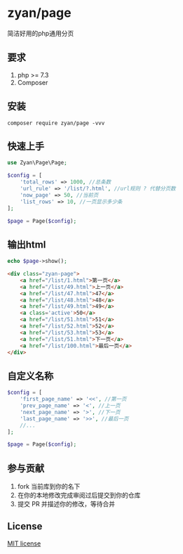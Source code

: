 

# zyan/page

简洁好用的php通用分页


## 要求

1. php >= 7.3
2. Composer

## 安装

```shell
composer require zyan/page -vvv
```
## 快速上手

```php
use Zyan\Page\Page;

$config = [
    'total_rows' => 1000, //总条数
    'url_rule' => '/list/?.html', //url规则 ? 代替分页数
    'now_page' => 50, //当前页
    'list_rows' => 10, //一页显示多少条
];

$page = Page($config);
```

## 输出html
```php
echo $page->show();
```

```html
<div class="zyan-page">
    <a href="/list/1.html">第一页</a>
    <a href="/list/49.html">上一页</a>
    <a href="/list/47.html">47</a>
    <a href="/list/48.html">48</a>
    <a href="/list/49.html">49</a>
    <a class='active'>50</a>
    <a href="/list/51.html">51</a>
    <a href="/list/52.html">52</a>
    <a href="/list/53.html">53</a>
    <a href="/list/51.html">下一页</a>
    <a href="/list/100.html">最后一页</a>
</div>
```

## 自定义名称

```php
$config = [
    'first_page_name' => '<<', //第一页
    'prev_page_name' => '<', //上一页
    'next_page_name' => '>', //下一页
    'last_page_name' => '>>', //最后一页
    //...
];

$page = Page($config);
```

## 参与贡献

1. fork 当前库到你的名下
2. 在你的本地修改完成审阅过后提交到你的仓库
3. 提交 PR 并描述你的修改，等待合并

## License

[MIT license](https://opensource.org/licenses/MIT)
